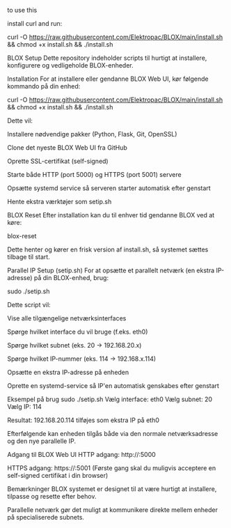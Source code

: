 to use this

install curl and run:

curl -O https://raw.githubusercontent.com/Elektropac/BLOX/main/install.sh && chmod +x install.sh && ./install.sh


BLOX Setup
Dette repository indeholder scripts til hurtigt at installere, konfigurere og vedligeholde BLOX-enheder.

Installation
For at installere eller gendanne BLOX Web UI, kør følgende kommando på din enhed:

curl -O https://raw.githubusercontent.com/Elektropac/BLOX/main/install.sh && chmod +x install.sh && ./install.sh

Dette vil:

Installere nødvendige pakker (Python, Flask, Git, OpenSSL)

Clone det nyeste BLOX Web UI fra GitHub

Oprette SSL-certifikat (self-signed)

Starte både HTTP (port 5000) og HTTPS (port 5001) servere

Opsætte systemd service så serveren starter automatisk efter genstart

Hente ekstra værktøjer som setip.sh

BLOX Reset
Efter installation kan du til enhver tid gendanne BLOX ved at køre:

blox-reset

Dette henter og kører en frisk version af install.sh, så systemet sættes tilbage til start.

Parallel IP Setup (setip.sh)
For at opsætte et parallelt netværk (en ekstra IP-adresse) på din BLOX-enhed, brug:

sudo ./setip.sh

Dette script vil:

Vise alle tilgængelige netværksinterfaces

Spørge hvilket interface du vil bruge (f.eks. eth0)

Spørge hvilket subnet (eks. 20 → 192.168.20.x)

Spørge hvilket IP-nummer (eks. 114 → 192.168.x.114)

Opsætte en ekstra IP-adresse på enheden

Oprette en systemd-service så IP'en automatisk genskabes efter genstart

Eksempel på brug
sudo ./setip.sh
Vælg interface: eth0
Vælg subnet: 20
Vælg IP: 114

Resultat: 192.168.20.114 tilføjes som ekstra IP på eth0

Efterfølgende kan enheden tilgås både via den normale netværksadresse og den nye parallelle IP.

Adgang til BLOX Web UI
HTTP adgang: http://<din-ip>:5000

HTTPS adgang: https://<din-ip>:5001
(Første gang skal du muligvis acceptere en self-signed certifikat i din browser)

Bemærkninger
BLOX systemet er designet til at være hurtigt at installere, tilpasse og resette efter behov.

Parallelle netværk gør det muligt at kommunikere direkte mellem enheder på specialiserede subnets.


